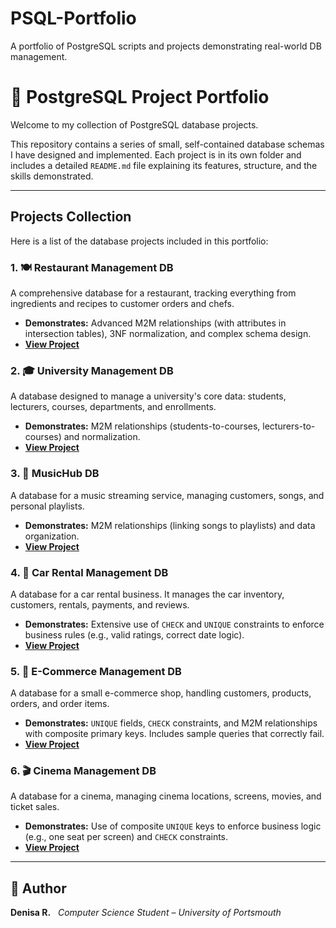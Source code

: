 # PSQL-Portfolio
A portfolio of PostgreSQL scripts and projects demonstrating real-world DB management.

# 🐘 PostgreSQL Project Portfolio

Welcome to my collection of PostgreSQL database projects.

This repository contains a series of small, self-contained database schemas I have designed and implemented. Each project is in its own folder and includes a detailed `README.md` file explaining its features, structure, and the skills demonstrated.

---

## Projects Collection

Here is a list of the database projects included in this portfolio:

### 1. 🍽️ Restaurant Management DB
A comprehensive database for a restaurant, tracking everything from ingredients and recipes to customer orders and chefs.
* **Demonstrates:** Advanced M2M relationships (with attributes in intersection tables), 3NF normalization, and complex schema design.
* **[View Project](./RestaurantManagement/)**

### 2. 🎓 University Management DB
A database designed to manage a university's core data: students, lecturers, courses, departments, and enrollments.
* **Demonstrates:** M2M relationships (students-to-courses, lecturers-to-courses) and normalization.
* **[View Project](./StudentManagementSystem/)**

### 3. 🎵 MusicHub DB
A database for a music streaming service, managing customers, songs, and personal playlists.
* **Demonstrates:** M2M relationships (linking songs to playlists) and data organization.
* **[View Project](./MusicHub/)**

### 4. 🚗 Car Rental Management DB
A database for a car rental business. It manages the car inventory, customers, rentals, payments, and reviews.
* **Demonstrates:** Extensive use of `CHECK` and `UNIQUE` constraints to enforce business rules (e.g., valid ratings, correct date logic).
* **[View Project](./CarRentalManagement/)**

### 5. 🛒 E-Commerce Management DB
A database for a small e-commerce shop, handling customers, products, orders, and order items.
* **Demonstrates:** `UNIQUE` fields, `CHECK` constraints, and M2M relationships with composite primary keys. Includes sample queries that correctly fail.
* **[View Project](./ECommerceManagement/)**

### 6. 🎬 Cinema Management DB
A database for a cinema, managing cinema locations, screens, movies, and ticket sales.
* **Demonstrates:** Use of composite `UNIQUE` keys to enforce business logic (e.g., one seat per screen) and `CHECK` constraints.
* **[View Project](./CinemaManagement/)**

---

## 📩 Author
**Denisa R.**  
*Computer Science Student – University of Portsmouth*